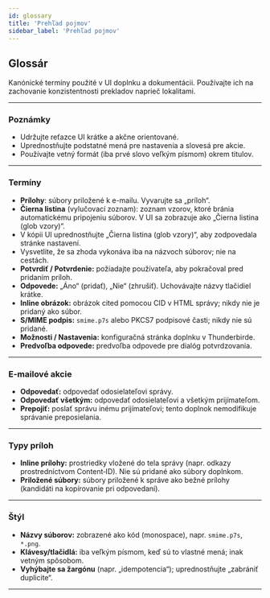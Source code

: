 ```yaml
---
id: glossary
title: 'Prehľad pojmov'
sidebar_label: 'Prehľad pojmov'
---
```


## Glossár

Kanónické termíny použité v UI doplnku a dokumentácii. Používajte ich na zachovanie konzistentnosti prekladov naprieč lokalitami.

---

### Poznámky

- Udržujte reťazce UI krátke a akčne orientované.
- Uprednostňujte podstatné mená pre nastavenia a slovesá pre akcie.
- Používajte vetný formát (iba prvé slovo veľkým písmom) okrem titulov.

---

### Termíny

- **Prílohy**: súbory priložené k e-mailu. Vyvarujte sa „príloh“.
- **Čierna listina** (vylučovací zoznam): zoznam vzorov, ktoré bránia automatickému pripojeniu súborov. V UI sa zobrazuje ako „Čierna listina (glob vzory)“.
- V kópii UI uprednostňujte „Čierna listina (glob vzory)“, aby zodpovedala stránke nastavení.
- Vysvetlite, že sa zhoda vykonáva iba na názvoch súborov; nie na cestách.
- **Potvrdiť / Potvrdenie:** požiadajte používateľa, aby pokračoval pred pridaním príloh.
- **Odpovede:** „Áno“ (pridať), „Nie“ (zhrušiť). Uchovávajte názvy tlačidiel krátke.
- **Inline obrázok:** obrázok cited pomocou CID v HTML správy; nikdy nie je pridaný ako súbor.
- **S/MIME podpis:** `smime.p7s` alebo PKCS7 podpisové časti; nikdy nie sú pridané.
- **Možnosti / Nastavenia:** konfiguračná stránka doplnku v Thunderbirde.
- **Predvoľba odpovede:** predvoľba odpovede pre dialóg potvrdzovania.

---

### E-mailové akcie

- **Odpovedať:** odpovedať odosielateľovi správy.
- **Odpovedať všetkým:** odpovedať odosielateľovi a všetkým prijímateľom.
- **Prepojiť:** poslať správu inému prijímateľovi; tento doplnok nemodifikuje správanie preposielania.

---

### Typy príloh

- **Inline prílohy:** prostriedky vložené do tela správy (napr. odkazy prostredníctvom Content‑ID). Nie sú pridané ako súbory doplnkom.
- **Priložené súbory:** súbory priložené k správe ako bežné prílohy (kandidáti na kopírovanie pri odpovedaní).

---

### Štýl

- **Názvy súborov:** zobrazené ako kód (monospace), napr. `smime.p7s`, `*.png`.
- **Klávesy/tlačidlá:** iba veľkým písmom, keď sú to vlastné mená; inak vetným spôsobom.
- **Vyhýbajte sa žargónu** (napr. „idempotencia“); uprednostňujte „zabrániť duplicite“.

---
